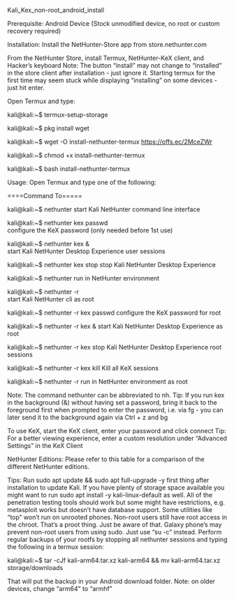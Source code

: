 Kali_Kex_non-root_android_install

Prerequisite:
Android Device (Stock unmodified device, no root or custom recovery required)

Installation:
Install the NetHunter-Store app from store.nethunter.com

From the NetHunter Store, install Termux, NetHunter-KeX client, and Hacker’s keyboard Note: The button “install” may not change to “installed” in the store client after installation - just ignore it. Starting termux for the first time may seem stuck while displaying “installing” on some devices - just hit enter.

Open Termux and type:



kali@kali:~$ termux-setup-storage 

kali@kali:~$ pkg install wget

kali@kali:~$ wget -O install-nethunter-termux https://offs.ec/2MceZWr 

kali@kali:~$ chmod +x install-nethunter-termux

kali@kali:~$ bash install-nethunter-termux


Usage:
Open Termux and type one of the following:

====Command	To=====

kali@kali:~$ nethunter
start Kali NetHunter command line interface

kali@kali:~$ nethunter kex passwd	
configure the KeX password (only needed before 1st use)

kali@kali:~$ nethunter kex &	
start Kali NetHunter Desktop Experience user sessions

kali@kali:~$ nethunter kex stop
stop Kali NetHunter Desktop Experience

kali@kali:~$ nethunter <command>
run in NetHunter environment
 
kali@kali:~$ nethunter -r	
start Kali NetHunter cli as root

kali@kali:~$ nethunter -r kex passwd
configure the KeX password for root

kali@kali:~$ nethunter -r kex &	
start Kali NetHunter Desktop Experience as root

kali@kali:~$ nethunter -r kex stop
Kali NetHunter Desktop Experience root sessions
 
kali@kali:~$ nethunter -r kex kill
Kill all KeX sessions

kali@kali:~$ nethunter -r <command>	
run <command> in NetHunter environment as root


Note: The command nethunter can be abbreviated to nh. Tip: If you run kex in the background (&) without having set a password, bring it back to the foreground first when prompted to enter the password, i.e. via fg <job id> - you can later send it to the background again via Ctrl + z and bg <job id>

To use KeX, start the KeX client, enter your password and click connect Tip: For a better viewing experience, enter a custom resolution under “Advanced Settings” in the KeX Client

NetHunter Editions:
Please refer to this table for a comparison of the different NetHunter editions.

Tips:
Run sudo apt update && sudo apt full-upgrade -y first thing after installation to update Kali. If you have plenty of storage space available you might want to run sudo apt install -y kali-linux-default as well.
All of the penetration testing tools should work but some might have restrictions, e.g. metasploit works but doesn’t have database support.
Some utilities like “top” won’t run on unrooted phones.
Non-root users still have root access in the chroot. That’s a proot thing. Just be aware of that.
Galaxy phone’s may prevent non-root users from using sudo. Just use “su -c” instead.
Perform regular backups of your rootfs by stopping all nethunter sessions and typing the following in a termux session: 

kali@kali:~$ tar -cJf kali-arm64.tar.xz kali-arm64 && mv kali-arm64.tar.xz storage/downloads

That will put the backup in your Android download folder. Note: on older devices, change “arm64” to “armhf”
